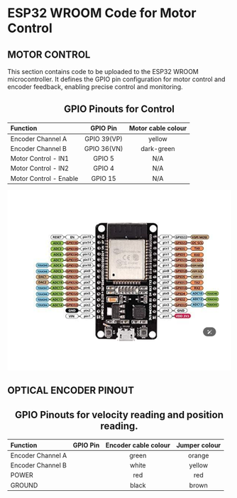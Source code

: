 # ESP32 WROOM Code for Motor Control
## MOTOR CONTROL
This section contains code to be uploaded to the ESP32 WROOM microcontroller. It defines the GPIO pin configuration for motor control and encoder feedback, enabling precise control and monitoring.


<div align="center">

## GPIO Pinouts for Control


| Function | GPIO Pin | Motor cable colour |
| :-------- | :--------: | :--------: |
| Encoder Channel A |	GPIO 39(VP) | yellow |
| Encoder Channel B	| GPIO 36(VN) | dark-green |
| Motor Control - IN1 | GPIO 5 | N/A |
| Motor Control - IN2 | GPIO 4 | N/A |
| Motor Control - Enable | GPIO 15 | N/A |

![ESP32 WROOM IMAGE](/encoded_dc_motor_kit_arduino/documentation/images/ESP32%20WROOM.png)
</div>

## OPTICAL ENCODER PINOUT

<div align="center">

## GPIO Pinouts for velocity reading and position reading.


| Function | GPIO Pin | Encoder cable colour | Jumper colour |
| :-------- | :--------: | :--------: | :--------: |
| Encoder Channel A |	 | green | orange |
| Encoder Channel B	|  | white | yellow |
| POWER |  | red | red |
| GROUND |  | black | brown |

</div>

